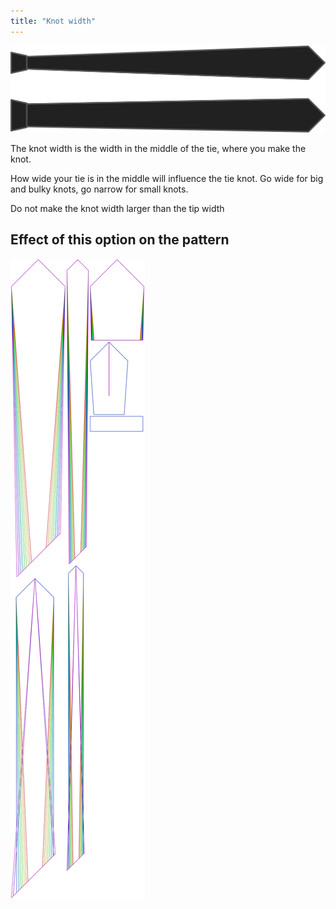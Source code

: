 ```yaml
---
title: "Knot width"
---
```


![Knot width](knotwidth.svg)

The knot width is the width in the middle of the tie, where you make the knot.

How wide your tie is in the middle will influence the tie knot. Go wide for big and bulky knots, go narrow for small knots.

<Note>

Do not make the knot width larger than the tip width

</Note>

## Effect of this option on the pattern

![This image shows the effect of this option by superimposing several variants that have a different value for this option](trayvon_knotwidth_sample.svg "Effect of this option on the pattern")
